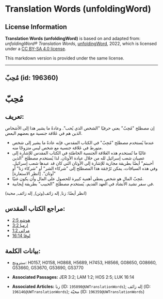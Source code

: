 # Translation Words (unfoldingWord)

## License Information

**Translation Words (unfoldingWord)** is based on and adapted from: _unfoldingWord® Translation Words_, [unfoldingWord](https://unfoldingword.org/utw), 2022, which is licensed under a [CC BY-SA 4.0 license](https://creativecommons.org/licenses/by-sa/4.0/legalcode.en).

This markdown version is provided under the same license.



--------------------------------

## مُحِبّ (id: 196360)

مُحِبّ
======

تعريف:
------

إن مصطلح "مُحِبّ" يعني حرفيًا "الشخص الذي يُحب". وعادةً ما يشير هذا إلى الأشخاص الذين هم في عَلاقة جنسية مع بعضهم البعض.

* عندما يُستخدم مصطلح "مُحِبّ" في الكتاب المقدس، فإنه عادةً ما يشير إلى شخص متورط في عَلاقة جنسية مع شخص ليس متزوجًا منه.
* غالبًا ما تُستخدم هذه العَلاقة الجنسية الخاطئة في الكتاب المقدس للإشارة إلى عصيان شعب إسرائيل لله من خلال عبادة الأوثان. لذا يُستخدم مصطلح "الذين أحببتم" أيضًا بطريقة مجازية للإشارة إلى الأوثان التي كان قد عبدها شعب إسرائيل. وفي هذه السياقات، يمكن تَرْجَمَة هذا المصطلح إلى "شركاء الشر" أو "شركاء زنا" أو "أوثان". \[انظر الاستعارة]
* مُحِبّ المال هو شخص يعطي أهمية كبيرة للحصول على المال وأن يكون غنيًا.
* في سفر نشيد الأنشاد في العهد القديم، يُستخدم مصطلح "الحبيب" بطريقة إيجابية.

(انظر أيضًا: زنا, إله زائف(وثن), إله زائف, محبة)

مراجع الكتاب المقدس:
--------------------

* [هوشع 2:5](https://ref.ly/Hos2:5)
* [إرميا 3:2](https://ref.ly/Jer3:2)
* [مراثي 1:2](https://ref.ly/Lam1:2)
* [لوقا 16:14](https://ref.ly/Luke16:14)

بيانات الكلمة:
--------------

* سترونج: H0157, H0158, H0868, H5689, H7453, H8566, G08650, G08660, G53660, G53670, G53690, G53770

* **Associated Passages:** JER 3:2; LAM 1:2; HOS 2:5; LUK 16:14
* **Associated Articles:** زنا (ID: `195890@UWTranslationWords`); إله زائف (ID: `196146@UWTranslationWords`); محبّة (ID: `196359@UWTranslationWords`)

